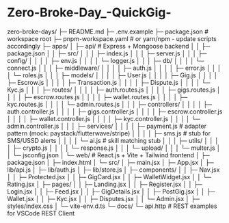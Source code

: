 # Zero-Broke-Day_-QuickGig-


zero-broke-days/
├─ README.md
├─ .env.example
├─ package.json           # workspace root
├─ pnpm-workspace.yaml    # or yarn/npm - update scripts accordingly
├─ apps/
│  ├─ api/                # Express + Mongoose backend
│  │  ├─ package.json
│  │  ├─ src/
│  │  │  ├─ index.js
│  │  │  ├─ server.js
│  │  │  ├─ config/
│  │  │  │  ├─ env.js
│  │  │  │  └─ logger.js
│  │  │  ├─ db/
│  │  │  │  └─ connect.js
│  │  │  ├─ middleware/
│  │  │  │  ├─ auth.js
│  │  │  │  ├─ error.js
│  │  │  │  └─ roles.js
│  │  │  ├─ models/
│  │  │  │  ├─ User.js
│  │  │  │  ├─ Gig.js
│  │  │  │  ├─ Escrow.js
│  │  │  │  ├─ Transaction.js
│  │  │  │  ├─ Dispute.js
│  │  │  │  └─ Kyc.js
│  │  │  ├─ routes/
│  │  │  │  ├─ auth.routes.js
│  │  │  │  ├─ gigs.routes.js
│  │  │  │  ├─ escrow.routes.js
│  │  │  │  ├─ wallet.routes.js
│  │  │  │  ├─ kyc.routes.js
│  │  │  │  └─ admin.routes.js
│  │  │  ├─ controllers/
│  │  │  │  ├─ auth.controller.js
│  │  │  │  ├─ gigs.controller.js
│  │  │  │  ├─ escrow.controller.js
│  │  │  │  ├─ wallet.controller.js
│  │  │  │  ├─ kyc.controller.js
│  │  │  │  └─ admin.controller.js
│  │  │  ├─ services/
│  │  │  │  ├─ payment.js          # adapter pattern (mock: paystack/flutterwave/stripe)
│  │  │  │  ├─ sms.js              # stub for SMS/USSD alerts
│  │  │  │  └─ ai.js               # skill matching stub
│  │  │  ├─ utils/
│  │  │  │  ├─ crypto.js
│  │  │  │  └─ response.js
│  │  │  └─ upload/
│  │  │     └─ multer.js
│  │  └─ jsconfig.json
│  └─ web/                # React.js + Vite + Tailwind frontend
│     ├─ package.json
│     ├─ index.html
│     └─ src/
│        ├─ main.jsx
│        ├─ App.jsx
│        ├─ lib/api.js
│        ├─ lib/auth.js
│        ├─ lib/store.js
│        ├─ components/
│        │  ├─ Nav.jsx
│        │  ├─ Protected.jsx
│        │  ├─ GigCard.jsx
│        │  ├─ WalletWidget.jsx
│        │  └─ Rating.jsx
│        ├─ pages/
│        │  ├─ Landing.jsx
│        │  ├─ Register.jsx
│        │  ├─ Login.jsx
│        │  ├─ Feed.jsx
│        │  ├─ GigDetails.jsx
│        │  ├─ PostGig.jsx
│        │  ├─ Wallet.jsx
│        │  ├─ Kyc.jsx
│        │  ├─ Disputes.jsx
│        │  └─ Admin.jsx
│        ├─ styles/index.css
│        └─ vite-env.d.ts
└─ docs/
   └─ api.http           # REST examples for VSCode REST Client